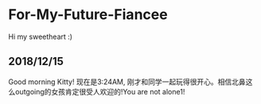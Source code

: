 # For-My-Future-Fiancee
Hi my sweetheart :)  

## 2018/12/15
Good morning Kitty! 现在是3:24AM, 刚才和同学一起玩得很开心。相信北鼻这么outgoing的女孩肯定很受人欢迎的!You are not alone1!
